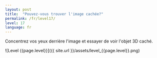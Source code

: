 ```yaml
---
layout: post
title:  "Pouvez-vous trouver l'image cachée?"
permalink: /fr/level17/
level: 17
language: fr
---
```

Concentrez vos yeux derrière l'image et essayer de voir l'objet 3D caché.

![Level {{page.level}}]({{ site.url }}/assets/level_{{page.level}}.png)